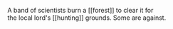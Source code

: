 A band of scientists burn a [[forest]] to clear it for  
the local lord's [[hunting]] grounds. Some are against.  
